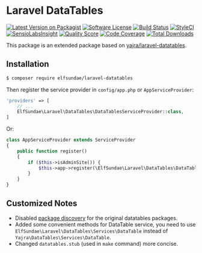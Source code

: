 # Laravel DataTables

[![Latest Version on Packagist](https://img.shields.io/packagist/v/elfsundae/laravel-datatables.svg?style=flat-square)](https://packagist.org/packages/elfsundae/laravel-datatables)
[![Software License](https://img.shields.io/badge/license-MIT-brightgreen.svg?style=flat-square)](LICENSE.md)
[![Build Status](https://img.shields.io/travis/ElfSundae/laravel-datatables/master.svg?style=flat-square)](https://travis-ci.org/ElfSundae/laravel-datatables)
[![StyleCI](https://styleci.io/repos/94647284/shield)](https://styleci.io/repos/94647284)
[![SensioLabsInsight](https://img.shields.io/sensiolabs/i/6fe19cb9-8907-46f6-9f06-644c8bfb5f94.svg?style=flat-square)](https://insight.sensiolabs.com/projects/6fe19cb9-8907-46f6-9f06-644c8bfb5f94)
[![Quality Score](https://img.shields.io/scrutinizer/g/ElfSundae/laravel-datatables.svg?style=flat-square)](https://scrutinizer-ci.com/g/ElfSundae/laravel-datatables)
[![Code Coverage](https://img.shields.io/scrutinizer/coverage/g/ElfSundae/laravel-datatables/master.svg?style=flat-square)](https://scrutinizer-ci.com/g/ElfSundae/laravel-datatables/?branch=master)
[![Total Downloads](https://img.shields.io/packagist/dt/elfsundae/laravel-datatables.svg?style=flat-square)](https://packagist.org/packages/elfsundae/laravel-datatables)

This package is an extended package based on [yajra/laravel-datatables](https://github.com/yajra/laravel-datatables).

## Installation

```sh
$ composer require elfsundae/laravel-datatables
```

Then register the service provider in `config/app.php` or `AppServiceProvider`:

```php
'providers' => [
    // ...
    ElfSundae\Laravel\DataTables\DataTablesServiceProvider::class,
]
```

Or:

```php
class AppServiceProvider extends ServiceProvider
{
    public function register()
    {
        if ($this->isAdminSite()) {
            $this->app->register(\ElfSundae\Laravel\DataTables\DataTablesServiceProvider::class);
        }
    }
}
```

## Customized Notes

- Disabled [package discovery](https://laravel.com/docs/5.5/packages#package-discovery) for the original datatables packages.
- Added some convenient methods for DataTable service, you need to use `ElfSundae\Laravel\DataTables\Services\DataTable` instead of `Yajra\DataTables\Services\DataTable`.
- Changed `datatables.stub` (used in `make` command) more concise.
